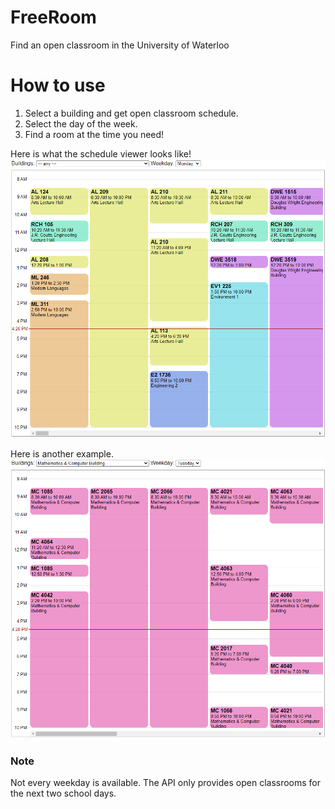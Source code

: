 # FreeRoom
Find an open classroom in the University of Waterloo

# How to use
1. Select a building and get open classroom schedule.
2. Select the day of the week.
3. Find a room at the time you need!

Here is what the schedule viewer looks like!
![Example of using 'ALL' selector for building.](./img/example1.png)

Here is another example.
![Example of selecting MC as building.](./img/example2.png)

### Note
Not every weekday is available. The API only provides open classrooms for the next two school days.
